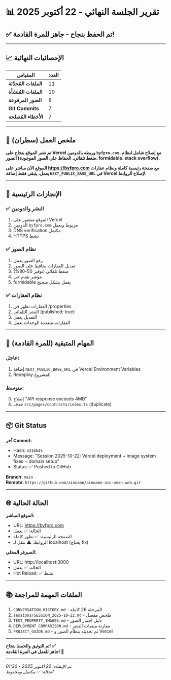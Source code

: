 # 📊 تقرير الجلسة النهائي - 22 أكتوبر 2025

## ✅ تم الحفظ بنجاح - جاهز للمرة القادمة!

---

## 📈 الإحصائيات النهائية

| المقياس | العدد |
|---------|-------|
| **الملفات المُحدّثة** | 11 |
| **الملفات المُنشأة** | 10 |
| **الصور المرفوعة** | 8 |
| **Git Commits** | 7 |
| **الأخطاء المُصلحة** | 7 |

---

## 📝 ملخص العمل (سطران)

**تم نشر الموقع بنجاح على Vercel وربطه بالدومين `byfpro.com`، مع إصلاح شامل لنظام الصور (ضغط تلقائي، الحفاظ على الصور الموجودة، formidable، stack overflow).**

**الموقع الآن مباشر على https://byfpro.com مع صفحة رئيسية كاملة ونظام عقارات يعمل، يتبقى فقط إضافة `NEXT_PUBLIC_BASE_URL` في Vercel لإصلاح الروابط.**

---

## 🎯 الإنجازات الرئيسية

### ✅ النشر والدومين
1. الموقع منشور على Vercel
2. الدومين `byfpro.com` مربوط ويعمل
3. DNS verification مكتمل
4. HTTPS نشط

### ✅ نظام الصور
1. رفع الصور يعمل
2. تعديل العقارات يحافظ على الصور
3. ضغط تلقائي (توفير 50-80%)
4. مؤشر تقدم حي
5. formidable يعمل بشكل صحيح

### ✅ نظام العقارات
1. العقارات تظهر في /properties
2. النشر التلقائي (published: true)
3. التعديل يعمل
4. العقارات متعددة الوحدات تعمل

---

## 🔄 المهام المتبقية (للمرة القادمة)

### عاجل:
1. إضافة `NEXT_PUBLIC_BASE_URL` في Vercel Environment Variables
2. Redeploy المشروع

### متوسط:
3. إصلاح "API response exceeds 4MB"
4. حذف `src/pages/contracts/index.ts` (duplicate)

---

## 📦 Git Status

**آخر Commit:**
- Hash: `4316645`
- Message: "Session 2025-10-22: Vercel deployment + image system fixes + domain setup"
- Status: ✅ Pushed to GitHub

**Branch:** `main`  
**Remote:** `https://github.com/ainoamn/ainoamn-ain-oman-web.git`

---

## 🌐 الحالة الحالية

**الموقع المباشر:**
- URL: https://byfpro.com
- الحالة: ✅ يعمل
- الصفحة الرئيسية: ✅ تظهر كاملة
- الروابط: ⚠️ تنقل لـ localhost (يحتاج fix)

**السيرفر المحلي:**
- URL: http://localhost:3000
- الحالة: ✅ يعمل
- Hot Reload: ✅ نشط

---

## 📚 الملفات المهمة للمراجعة

1. `CONVERSATION_HISTORY.md` - المرحلة 26 كاملة
2. `sessions/SESSION_2025-10-22.md` - ملخص مفصل
3. `TEST_PROPERTY_IMAGES.md` - دليل اختبار الصور
4. `DEPLOYMENT_COMPARISON.md` - مقارنة منصات النشر
5. `PROJECT_GUIDE.md` - تم تحديثه بنظام الصور و Vercel

---

**تم التوثيق والحفظ بنجاح! ✅**  
**جاهز للعمل في المرة القادمة! 🚀**

---

*تم الإنشاء: 22 أكتوبر 2025 - 01:30*  
*الحالة: ✅ مكتمل ومحفوظ*

